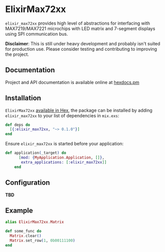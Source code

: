 # ElixirMax72xx

`elixir_max72xx` provides high level of abstractions for interfacing with MAX7219/MAX7221
microchips with LED matrix and 7-segment displays using SPI communication bus.

**Disclaimer**: This is still under heavy development and probably isn't suited for production use.
Please consider testing and contributing to improving the project.

## Documentation
Project and API documentation is available online at [hexdocs.pm](https://hexdocs.pm/elixir_max72xx)

## Installation

`ElixirMax72xx` [available in Hex](https://hexdocs.pm/elixir_max72xx), the package can be installed
by adding `elixir_max72xx` to your list of dependencies in `mix.exs`:

```elixir
def deps do
  [{:elixir_max72xx, "~> 0.1.0"}]
end
```

Ensure `elixir_max72xx` is started before your application:
```elixir
def application(_target) do
      [mod: {MyApplication.Application, []},
       extra_applications: [:elixir_max72xx]]
    end
```

## Configuration

**TBD**

## Example

```elixir
alias ElixirMax72xx.Matrix

def some_func do
  Matrix.clear()
  Matrix.set_row(1, 0b00111100)
end
```
